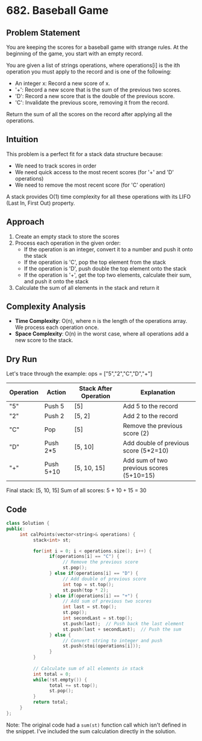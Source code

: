 # 682. Baseball Game

## Problem Statement

You are keeping the scores for a baseball game with strange rules. At the beginning of the game, you start with an empty record.

You are given a list of strings operations, where operations[i] is the ith operation you must apply to the record and is one of the following:

- An integer x: Record a new score of x.
- '+': Record a new score that is the sum of the previous two scores.
- 'D': Record a new score that is the double of the previous score.
- 'C': Invalidate the previous score, removing it from the record.

Return the sum of all the scores on the record after applying all the operations.

## Intuition

This problem is a perfect fit for a stack data structure because:
- We need to track scores in order
- We need quick access to the most recent scores (for '+' and 'D' operations)
- We need to remove the most recent score (for 'C' operation)

A stack provides O(1) time complexity for all these operations with its LIFO (Last In, First Out) property.

## Approach

1. Create an empty stack to store the scores
2. Process each operation in the given order:
    - If the operation is an integer, convert it to a number and push it onto the stack
    - If the operation is 'C', pop the top element from the stack
    - If the operation is 'D', push double the top element onto the stack
    - If the operation is '+', get the top two elements, calculate their sum, and push it onto the stack
3. Calculate the sum of all elements in the stack and return it

## Complexity Analysis

- **Time Complexity**: O(n), where n is the length of the operations array. We process each operation once.
- **Space Complexity**: O(n) in the worst case, where all operations add a new score to the stack.

## Dry Run

Let's trace through the example: ops = ["5","2","C","D","+"]

| Operation | Action | Stack After Operation | Explanation |
|-----------|--------|------------------------|-------------|
| "5" | Push 5 | [5] | Add 5 to the record |
| "2" | Push 2 | [5, 2] | Add 2 to the record |
| "C" | Pop | [5] | Remove the previous score (2) |
| "D" | Push 2*5 | [5, 10] | Add double of previous score (5*2=10) |
| "+" | Push 5+10 | [5, 10, 15] | Add sum of two previous scores (5+10=15) |

Final stack: [5, 10, 15]
Sum of all scores: 5 + 10 + 15 = 30

## Code

```cpp
class Solution {
public:
     int calPoints(vector<string>& operations) {
          stack<int> st;

          for(int i = 0; i < operations.size(); i++) {
                if(operations[i] == "C") {
                     // Remove the previous score
                     st.pop();
                } else if(operations[i] == "D") {
                     // Add double of previous score
                     int top = st.top();
                     st.push(top * 2);
                } else if(operations[i] == "+") {
                     // Add sum of previous two scores
                     int last = st.top();
                     st.pop();
                     int secondLast = st.top();
                     st.push(last);  // Push back the last element
                     st.push(last + secondLast);  // Push the sum
                } else {
                     // Convert string to integer and push
                     st.push(stoi(operations[i]));
                }
          }
          
          // Calculate sum of all elements in stack
          int total = 0;
          while(!st.empty()) {
                total += st.top();
                st.pop();
          }
          return total;
     }
};
```

Note: The original code had a `sum(st)` function call which isn't defined in the snippet. I've included the sum calculation directly in the solution.

